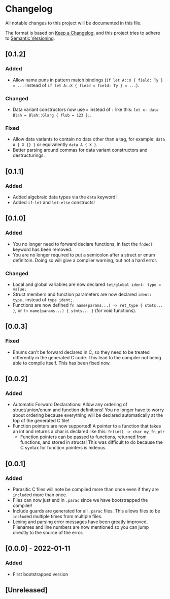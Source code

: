 # Changelog
All notable changes to this project will be documented in this file.

The format is based on [Keep a Changelog](https://keepachangelog.com/en/1.0.0/),
and this project tries to adhere to [Semantic Versioning](https://semver.org/spec/v2.0.0.html).

## [0.1.2]
### Added
- Allow name puns in pattern match bindings (`if let A::X { field: Ty } = ...` instead of `if let A::X { field = field: Ty } = ...`).
### Changed
- Data variant constructors now use `=` instead of `:` like this: `let x: data Blah = Blah::Glarg { flub = 123 };`.
### Fixed
- Allow data variants to contain no data other than a tag, for example: `data A { X {} }` or equivalently `data A { X }`.
- Better parsing around commas for data variant constructors and destructurings.

## [0.1.1]
### Added
- Added algebraic data types via the `data` keyword!
- Added `if-let` and `let-else` constructs!

## [0.1.0]
### Added
- You no longer need to forward declare functions, in fact the `fndecl` keyword has been removed.
- You are no longer required to put a semicolon after a struct or enum definitoin. Doing so will give a compiler warning, but not a hard error.

### Changed
- Local and global variables are now declared `let/global ident: type = value;`
- Struct members and function parameters are now declared `ident: type,` instead of `type ident;`.
- Functions are now defined `fn name(params...) -> ret_type { stmts... }`, or `fn name(params...) { stmts... }` (for void functions).

## [0.0.3]
### Fixed
- Enums can't be forward declared in C, so they need to be treated differently in the generated C code. This lead to the compiler not being able to compile itself. This has been fixed now.

## [0.0.2]
### Added
- Automatic Forward Declarations: Allow any ordering of struct/union/enum and function definitions! You no longer have to worry about ordering because everything will be declared automatically at the top of the generated C file!
- Function pointers are now supported! A pointer to a function that takes an int and returns a char is declared like this: `fn(int) -> char my_fn_ptr`
    - Function pointers can be passed to functions, returned from functions, and stored in structs! This was difficult to do because the C syntax for function pointers is hideous.

## [0.0.1]
### Added
- Parasitic C files will note be compiled more than once even if they are `includ`ed more than once.
- Files can now just end in `.parac` since we have bootstrapped the compiler!
- Include guards are generated for all `.parac` files. This allows files to be `includ`ed multiple times from multiple files.
- Lexing and parsing error messages have been greatly improved. Filenames and line numbers are now mentioned so you can jump directly to the source of the error.

## [0.0.0] - 2022-01-11
### Added
- First bootstrapped version

## [Unreleased]